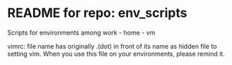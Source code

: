 # README for repo: env_scripts
Scripts for environments among work - home - vm


vimrc: file name has originally .(dot) in front of its name as hidden file to setting vim. When you use this file on your environments, please remind it. 

